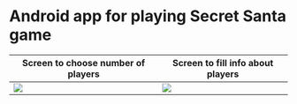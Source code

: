 # Android app for playing Secret Santa game

| Screen to choose number of players | Screen to fill info about players |
| --- | --- |
|  ![](https://user-images.githubusercontent.com/45343055/65971887-9ee8b900-e471-11e9-88d0-6c8092f9d74a.jpg) | ![](https://user-images.githubusercontent.com/45343055/65971886-9ee8b900-e471-11e9-9c26-2dd3839182a6.jpg) |
